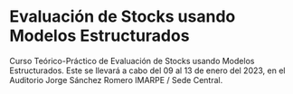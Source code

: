 # Evaluación de Stocks usando Modelos Estructurados

Curso Teórico-Práctico de Evaluación de Stocks usando Modelos Estructurados. Este se llevará a cabo del 09 al 13 de enero del 2023, en el Auditorio Jorge Sánchez Romero IMARPE / Sede Central. 